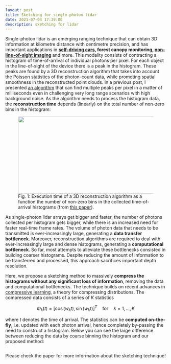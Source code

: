 ```yaml
---
layout: post
title: Sketching for single-photon lidar
date: 2021-07-04 17:39:00
description: sketching for lidar
---
```


Single-photon lidar is an emerging ranging technique that can obtain 3D information at kilometre distance with centimetre precision, and has important applications in <strong><a href="http://localhost/mywebsite/2020/08/01/advances-in-single-photon-lidar-for-autonomous-vehicles/" data-type="post" data-id="337">self-driving cars</a>, forest canopy monitoring, <a href="http://localhost/mywebsite/2020/09/01/seeing-around-corners-with-edge-resolved-transient-imaging/" data-type="post" data-id="429">non-line-of-sight imaging</a> </strong>and more. This modality consists of contracting a histogram of time-of-arrival of individual photons per pixel. For each object in the line-of-sight of the device there is a peak in the histogram. These peaks are found by a 3D reconstruction algorithm that takes into account the Poisson statistics of the photon-count data, while promoting spatial smoothness in the reconstructed point clouds. In a previous post, I presented <a href="http://localhost/mywebsite/2019/10/29/real-time-3d-reconstruction-from-single-photon-lidar-data-using-plug-and-play-point-cloud-denoisers/" data-type="post" data-id="210">an algorithm</a> that can find multiple peaks per pixel in a matter of milliseconds even in challenging very long range scenarios with high background noise. As the algorithm needs to process the histogram data, the <strong>reconstruction time</strong> depends (linearly) on the total number of non-zero bins in the histogram:


[comment]: <add timing_bins-1 image here>

<div class="wp-block-image"><figure class="aligncenter size-large is-resized"><img src="http://localhost/mywebsite/wp-content/uploads/2021/02/timing_bins-1.png" alt="" class="wp-image-477" width="509" height="241"/><figcaption>Fig. 1: Execution time of a 3D reconstruction algorithm as a function the number of non-zero bins in the collected time-of-arrival histograms (from <a href="https://www.nature.com/articles/s41467-019-12943-7">this paper</a>).</figcaption></figure></div>


As single-photon lidar arrays get bigger and faster, the number of photons collected per histogram gets bigger, while there is an increased need for faster real-time frame rates. The volume of photon data that needs to be transmitted is ever-increasingly large, generating a <strong>data transfer bottleneck</strong>. Moreover, reconstruction algorithms are required to deal with ever-increasingly large and dense histograms, generating a <strong>computational bottleneck</strong>. So far, most attempts to alleviate these bottlenecks consisted in building coarser histograms. Despite reducing the amount of information to be transferred and processed, this approach sacrifices important depth resolution.



Here, we propose a sketching method to massively <strong>compress the histograms without any significant loss of information</strong>, removing the data and computational bottlenecks. The technique builds on recent advances in <a href="https://arxiv.org/abs/1706.07180">compressive learning</a>, a theory for compressing distributions. The compressed data consists of a series of $K$ statistics 



$$\Phi_k(t) = [\cos(w_k t),  \sin(w_kt)]^{T} \quad \text{for} \quad k=1, \dots, K$$


where $t$ denotes the time of arrival. The statistics can be <strong>computed on-the-fly</strong>, i.e. updated with each photon arrival, hence completely by-passing the need to construct a histogram. Below you can see the large difference between reducing the data by coarse binning the histogram and our proposed method:


<!-- wp:image {"align":"center","id":544,"sizeSlug":"large","linkDestination":"none"} -->
<div class="wp-block-image"><figure class="aligncenter size-large"><img src="http://localhost/mywebsite/wp-content/uploads/2021/02/sketched_mini2.gif" alt="" class="wp-image-544"/></figure></div>
<!-- /wp:image -->


Please check the paper for more information about the sketching technique!

